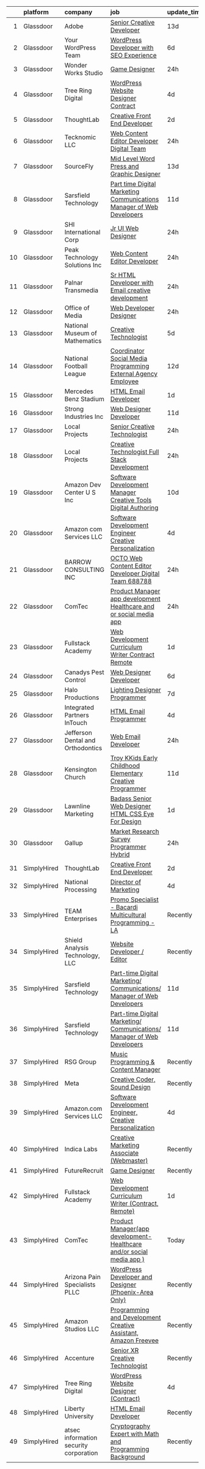 

|    | platform    | company                                | job                                                                                                                                                                                                                                                                                                                                                                                                                                                                                                                                                                                                                                                                                                                                                                                                                                                                                                                                                                                                                                                                                                                                                                                                                                                                                                                                                                                                                              | update_time   | location                  |
|---:|:------------|:---------------------------------------|:---------------------------------------------------------------------------------------------------------------------------------------------------------------------------------------------------------------------------------------------------------------------------------------------------------------------------------------------------------------------------------------------------------------------------------------------------------------------------------------------------------------------------------------------------------------------------------------------------------------------------------------------------------------------------------------------------------------------------------------------------------------------------------------------------------------------------------------------------------------------------------------------------------------------------------------------------------------------------------------------------------------------------------------------------------------------------------------------------------------------------------------------------------------------------------------------------------------------------------------------------------------------------------------------------------------------------------------------------------------------------------------------------------------------------------|:--------------|:--------------------------|
|  1 | Glassdoor   | Adobe                                  | [Senior Creative Developer](https://www.glassdoor.com/partner/jobListing.htm?pos=121&ao=1136043&s=58&guid=000001823e7458738131afca480cd87f&src=GD_JOB_AD&t=SR&vt=w&cs=1_e249b990&cb=1658905188808&jobListingId=1008002527802&jrtk=3-0-1g8v78m4o284o001-1g8v78m55i9ip800-4f8cd1bf38d973ef-)                                                                                                                                                                                                                                                                                                                                                                                                                                                                                                                                                                                                                                                                                                                                                                                                                                                                                                                                                                                                                                                                                                                                       | 13d           | New York, NY              |
|  2 | Glassdoor   | Your WordPress Team                    | [WordPress Developer with SEO Experience](https://www.glassdoor.com/partner/jobListing.htm?pos=127&ao=1136043&s=58&guid=000001823e7458738131afca480cd87f&src=GD_JOB_AD&t=SR&vt=w&ea=1&cs=1_34befd61&cb=1658905188809&jobListingId=1008016773584&jrtk=3-0-1g8v78m4o284o001-1g8v78m55i9ip800-d713ad1013409eeb-)                                                                                                                                                                                                                                                                                                                                                                                                                                                                                                                                                                                                                                                                                                                                                                                                                                                                                                                                                                                                                                                                                                                    | 6d            | Remote                    |
|  3 | Glassdoor   | Wonder Works Studio                    | [Game Designer](https://www.glassdoor.com/partner/jobListing.htm?pos=122&ao=1136043&s=58&guid=000001823e7458738131afca480cd87f&src=GD_JOB_AD&t=SR&vt=w&ea=1&cs=1_50723cd7&cb=1658905188809&jobListingId=1008031925712&jrtk=3-0-1g8v78m4o284o001-1g8v78m55i9ip800-94e07ac9b49d7509-)                                                                                                                                                                                                                                                                                                                                                                                                                                                                                                                                                                                                                                                                                                                                                                                                                                                                                                                                                                                                                                                                                                                                              | 24h           | Arlington, TX             |
|  4 | Glassdoor   | Tree Ring Digital                      | [WordPress Website Designer  Contract ](https://www.glassdoor.com/partner/jobListing.htm?pos=115&ao=1136043&s=58&guid=000001823e7458738131afca480cd87f&src=GD_JOB_AD&t=SR&vt=w&ea=1&cs=1_2dc91c30&cb=1658905188808&jobListingId=1008023268607&jrtk=3-0-1g8v78m4o284o001-1g8v78m55i9ip800-8a16198373301fda-)                                                                                                                                                                                                                                                                                                                                                                                                                                                                                                                                                                                                                                                                                                                                                                                                                                                                                                                                                                                                                                                                                                                      | 4d            | Remote                    |
|  5 | Glassdoor   | ThoughtLab                             | [Creative Front End Developer](https://www.glassdoor.com/partner/jobListing.htm?pos=110&ao=1136043&s=58&guid=000001823e7458738131afca480cd87f&src=GD_JOB_AD&t=SR&vt=w&cs=1_8a9c25e5&cb=1658905188807&jobListingId=1008026573735&jrtk=3-0-1g8v78m4o284o001-1g8v78m55i9ip800-80fdb340d35ef9ec-)                                                                                                                                                                                                                                                                                                                                                                                                                                                                                                                                                                                                                                                                                                                                                                                                                                                                                                                                                                                                                                                                                                                                    | 2d            | Remote                    |
|  6 | Glassdoor   | Tecknomic LLC                          | [Web Content Editor Developer  Digital Team ](https://www.glassdoor.com/partner/jobListing.htm?pos=114&ao=1136043&s=58&guid=000001823e7458738131afca480cd87f&src=GD_JOB_AD&t=SR&vt=w&cs=1_8da346d4&cb=1658905188808&jobListingId=1008030879839&jrtk=3-0-1g8v78m4o284o001-1g8v78m55i9ip800-a93157e40b1be626-)                                                                                                                                                                                                                                                                                                                                                                                                                                                                                                                                                                                                                                                                                                                                                                                                                                                                                                                                                                                                                                                                                                                     | 24h           | Washington, DC            |
|  7 | Glassdoor   | SourceFly                              | [Mid Level Word Press and Graphic Designer](https://www.glassdoor.com/partner/jobListing.htm?pos=105&ao=1110586&s=58&guid=000001823e7458738131afca480cd87f&src=GD_JOB_AD&t=SR&vt=w&ea=1&cs=1_e15d4f8c&cb=1658905188807&jobListingId=1008002594586&cpc=07D58528F3898F33&jrtk=3-0-1g8v78m4o284o001-1g8v78m55i9ip800-fea46f8ce1ce72be--6NYlbfkN0AO-lx13pzomzdSppJUWL3QXsQT8oyFk4U4LWH8QC50CrDq5yYFSZNdxZFGROya_MREBuotOycPat8-mPnOZf84T-7cmuVizBhnUH6-jYYRA_cRSFAYmaBwrbUJ_CTeq04vITlLBcyeBw_tWTj4_Kyg7JxbAGKQNbu2LzHYzhnl-Tu-u2_Qj_Xrsi31KdUyNyfd3WGO8Gz-QB8QuYQI4sQOOWfO2WluAro3SQP8LTK5qB9Riv0GFOOF9KAGpiX2bx3zjjqanMwxAWAXQ3iiVpA2EasxTJbR9C1P8xx9yUu8t0kpNZ7C7mFB0wn7YWipkxaON2PHVweJ4Q7ZdYqLYPmzUj_EkxzS0OvV8hTUumAjM9wvnNzVMe_43p4CDDyYWl4-9uceNQUDWMX4so7nueCxWpJ67CjpG7bcWtAdOvyArj0ncsttQUIpmBBISselK1aKNLlYkfJ_SFRaGPHEpuaEBgwwGXiUvJvj4n_Frmj0mAzyN957G5qWjQuxq20Wx-YOQm_147wfW0YBK0LU1TqQ)                                                                                                                                                                                                                                                                                                                                                                                                                                                                                                                             | 13d           | Remote                    |
|  8 | Glassdoor   | Sarsfield Technology                   | [Part time Digital Marketing  Communications  Manager of Web Developers](https://www.glassdoor.com/partner/jobListing.htm?pos=104&ao=1110586&s=58&guid=000001823e7458738131afca480cd87f&src=GD_JOB_AD&t=SR&vt=w&ea=1&cs=1_bba4ba10&cb=1658905188807&jobListingId=1008007879843&cpc=2CAED5C921A5F994&jrtk=3-0-1g8v78m4o284o001-1g8v78m55i9ip800-f33710e5bbf2b381--6NYlbfkN0DrN2vAHzTYW0-tITaspRABERJ4u5KIVbAeGUWsVkg9JREm3FT5BlTrJQN5oPr-4gUHnTxj0gA2jWlPAxCfrLGaoio9JeOQCH-2_NQVpWj8dpp2iyPo-v6YB7-oRcjaHz2tH1zo21q7VTfc97qOegYijR6eWbdP6m7ZxPUtZZIb07yXrpBF-nFKV6H3TtEtqc2eqQdbmGvkjB9ocB8LvFiUlPsSEY5HS7lg56ogUjtRlBgXxbf-wikz2UTxpw0iMg2WOhUWoPgrGKE0bsvsRKuC_Mv_p9GJg2gECm0qkcQKAmCO4zs6pjxEaO7stWotc2w3gTh1MbHlkzqJTwyPc-qqb4PAQZER2y-_bJMqzBQdyBkk8eGfmS3miAvn3tOXO_G98uLM-WgnlMWzKkPvPaPih-GX3q1Byru7nc54r3pdKtlBXt4h1q3Qf1_Xv27l3U33fX1Cc7g_Uj2yvLgsvfTuMoo9Netkh99Pyk23v6BNWwBMq6i4skMI2BNayq8Ym_viyvPc56XrD6RUL0a5OArK9t5WXR671x3xeFqHRK2Ang%3D%3D)                                                                                                                                                                                                                                                                                                                                                                                                                                                                    | 11d           | Remote                    |
|  9 | Glassdoor   | SHI International Corp                 | [Jr  UI Web Designer](https://www.glassdoor.com/partner/jobListing.htm?pos=118&ao=1136043&s=58&guid=000001823e7458738131afca480cd87f&src=GD_JOB_AD&t=SR&vt=w&cs=1_bfab8bdd&cb=1658905188808&jobListingId=1008030948326&jrtk=3-0-1g8v78m4o284o001-1g8v78m55i9ip800-917ddfcfaace9a79-)                                                                                                                                                                                                                                                                                                                                                                                                                                                                                                                                                                                                                                                                                                                                                                                                                                                                                                                                                                                                                                                                                                                                             | 24h           | Somerset, NJ              |
| 10 | Glassdoor   | Peak Technology Solutions  Inc         | [Web Content Editor Developer](https://www.glassdoor.com/partner/jobListing.htm?pos=106&ao=1110586&s=58&guid=000001823e7458738131afca480cd87f&src=GD_JOB_AD&t=SR&vt=w&ea=1&cs=1_b030d9dc&cb=1658905188807&jobListingId=1008030943950&cpc=F583A5AE0DDDFE3A&jrtk=3-0-1g8v78m4o284o001-1g8v78m55i9ip800-ec33b49e48f8347b--6NYlbfkN0CzgjUrXbCU5trmijpsMmSwEt0qusHwlb-_-0ISR213B3K2Dw-_h2ieweD-Hp4vUEbwbuw_8Ws2qOtZ2X90miWcuLGutea6wy8MCqwKYXUdyJQ_aI5MrtC8_TqzPsjHGNeSe1_a1c_Qy0-lA7niJ5evWwFijaUzIA5Cq8B1wVaWyjeG7xF8UXEE97MhFzO1TIM6yy0ZthnWQnJhhWlGhHgDYKqsd1u7_WnylPmgVotA2iwXOV_HQgtTiSyKF8xkVOgMx2d-9GzDHNQyMLp1w8v4I9rl_NkjV-IQa-PXc24ZF-G5OONQFU0OTpqNaZBvkoj_djTX7TX5yozLQf3jjoMl40cN_TPIDPC3H4NOZnVof-z-KUbhDieMXWBYyMlUaWAS8YXbmH03BlqDhSzuVIBcsu4q36RcHv58yJS_xqqVzr3GvYWiR0X9lteL7Y4KUdyI83oIE25ejetYdCHR1Ge9Y5hIX0ubLFs8TJOnzW_UL6CO8gKj5wIftqqys_8o9uY%3D)                                                                                                                                                                                                                                                                                                                                                                                                                                                                                                                                                            | 24h           | Washington, DC            |
| 11 | Glassdoor   | Palnar Transmedia                      | [Sr HTML Developer with Email creative development](https://www.glassdoor.com/partner/jobListing.htm?pos=119&ao=1136043&s=58&guid=000001823e7458738131afca480cd87f&src=GD_JOB_AD&t=SR&vt=w&cs=1_babfb0b3&cb=1658905188808&jobListingId=1008031477424&jrtk=3-0-1g8v78m4o284o001-1g8v78m55i9ip800-fd17df4198460cc2-)                                                                                                                                                                                                                                                                                                                                                                                                                                                                                                                                                                                                                                                                                                                                                                                                                                                                                                                                                                                                                                                                                                               | 24h           | New Jersey                |
| 12 | Glassdoor   | Office of Media                        | [Web Developer Designer](https://www.glassdoor.com/partner/jobListing.htm?pos=124&ao=1136043&s=58&guid=000001823e7458738131afca480cd87f&src=GD_JOB_AD&t=SR&vt=w&cs=1_9f18608b&cb=1658905188809&jobListingId=1008031762215&jrtk=3-0-1g8v78m4o284o001-1g8v78m55i9ip800-50a969cf338151d9-)                                                                                                                                                                                                                                                                                                                                                                                                                                                                                                                                                                                                                                                                                                                                                                                                                                                                                                                                                                                                                                                                                                                                          | 24h           | San Diego, CA             |
| 13 | Glassdoor   | National Museum of Mathematics         | [Creative Technologist](https://www.glassdoor.com/partner/jobListing.htm?pos=125&ao=1136043&s=58&guid=000001823e7458738131afca480cd87f&src=GD_JOB_AD&t=SR&vt=w&ea=1&cs=1_3dc1a315&cb=1658905188809&jobListingId=1008020606905&jrtk=3-0-1g8v78m4o284o001-1g8v78m55i9ip800-c3aa30a987d3e6d0-)                                                                                                                                                                                                                                                                                                                                                                                                                                                                                                                                                                                                                                                                                                                                                                                                                                                                                                                                                                                                                                                                                                                                      | 5d            | New York, NY              |
| 14 | Glassdoor   | National Football League               | [Coordinator  Social Media Programming  External Agency Employee ](https://www.glassdoor.com/partner/jobListing.htm?pos=117&ao=1136043&s=58&guid=000001823e7458738131afca480cd87f&src=GD_JOB_AD&t=SR&vt=w&cs=1_f97c4d60&cb=1658905188808&jobListingId=1008005817761&jrtk=3-0-1g8v78m4o284o001-1g8v78m55i9ip800-dbd6f69fe620b09e-)                                                                                                                                                                                                                                                                                                                                                                                                                                                                                                                                                                                                                                                                                                                                                                                                                                                                                                                                                                                                                                                                                                | 12d           | Inglewood, CA             |
| 15 | Glassdoor   | Mercedes Benz Stadium                  | [HTML Email Developer](https://www.glassdoor.com/partner/jobListing.htm?pos=116&ao=1136043&s=58&guid=000001823e7458738131afca480cd87f&src=GD_JOB_AD&t=SR&vt=w&ea=1&cs=1_495ecb0f&cb=1658905188808&jobListingId=1008028184763&jrtk=3-0-1g8v78m4o284o001-1g8v78m55i9ip800-9a547699c45640b0-)                                                                                                                                                                                                                                                                                                                                                                                                                                                                                                                                                                                                                                                                                                                                                                                                                                                                                                                                                                                                                                                                                                                                       | 1d            | Atlanta, GA               |
| 16 | Glassdoor   | Strong Industries Inc                  | [Web Designer Developer](https://www.glassdoor.com/partner/jobListing.htm?pos=103&ao=1110586&s=58&guid=000001823e7458738131afca480cd87f&src=GD_JOB_AD&t=SR&vt=w&ea=1&cs=1_f477deb5&cb=1658905188807&jobListingId=1008007901691&cpc=39721386339D0809&jrtk=3-0-1g8v78m4o284o001-1g8v78m55i9ip800-4f92cc2faa6ace89--6NYlbfkN0AaAh-T7aBUNEyWZAMeJioHp9n-56TjfRd1exjU7yaUmSUR1AdsK2zYMyM_gote3a86ng6VCn9OTRgQq_1npgN3lEIkYsJV1g4yzIIkNfoHc4UJx4kgA4USL7bhSlncZJiBMvSZNphLigjGG9un9xYqaG7bYb_YkKSKPKm8cRkI9FKZOaab3Dk2NV5uVybuhUkhFwLtaf5kQ_0S4Ikuy7XnsgRq8YvYa-V--ZHnGc4fcUeIUX_dWx-8kouX7w7GX8JVQ-bJ1P9Wa3t7LoKH-EDGUv79HqQzQeAoGzfRVudzKsS5t96ke91TdDpY3qSuRK7Co6pmWLIdNBPRrb6yApLIHmKMeVpWTDxMErinBENAGb4_ILK8Ihk7LPALilE_jKx7v18-959gAxVqP37tkajlcWr9GkrLJsREX0oruAGrfy6TA564_O-mAOhpQRsOOzmRBUViTkBazWAJyDhmh85vh5T-7YGby3rpiOYPrtjgssADbZ4sFqzmkwiDbJlGBbb5qZiPpFPBGQ%3D%3D)                                                                                                                                                                                                                                                                                                                                                                                                                                                                                                                                                    | 11d           | Northumberland, PA        |
| 17 | Glassdoor   | Local Projects                         | [Senior Creative Technologist](https://www.glassdoor.com/partner/jobListing.htm?pos=109&ao=1110586&s=58&guid=000001823e7458738131afca480cd87f&src=GD_JOB_AD&t=SR&vt=w&cs=1_82b29244&cb=1658905188807&jobListingId=1008030766533&cpc=F41FEAB56D215062&jrtk=3-0-1g8v78m4o284o001-1g8v78m55i9ip800-7ede5dd989728759--6NYlbfkN0DG4ntHtB_rMsnfhgmnSvK2brktLme1L4SiDeJjQ-izrVOLqRJ5-yjEhSyAj73O13QFLJD7297U5ghhJjmTLwGHRfByG77ocZvB6Ip771Llp25uzQ4giVPdZSUGOBFth3Ubbs807suaGwu2rTuGavebJx19yNa0biIz4qW_28PiUIKOU99cdTBjyJEB1N-ajz3qcmuEypmRNFnHQGIbZbduArdSUvS98m3dh1mQvSP3CupkdAPP4tmFNTZBZg_s8IkuqPgy1608xd-P7_FHHNAeE8ICsKwnXqZOV6I3zAJC_uFGYGYL-Gl5CiiU7BBxFdQmAEkQm8lF50Y4IGg7Pw8Rc3f8TgDwdfnSflGLip3IvSX_zmkBATekkQ-vJRBoV4HUaFJyo6kZXIP-DaJYD7B1WKjFTlfGwZDZNGHgXJVw3j1I6CUrwzOt_qZ96FFzfWFA2-ZzGGT6C-LzE65vGZwoNI4pilmKFEjx43CghjXSsuBB_P_tdjQoEGlhur2bdpHdMb0vi0wrZFNo2263DR4oC2J1DlxzYwXQxQYpH91YYtmAukrIAGGgsvRV7_61W8XZRbqWUk_k9fEOkpsUBP4zq_0lqN1nlfOcNOioRdNMeG0poF9P4_CcEiSG_TyY_yj8gT0FhzCSAGdpGhbObsb5Q-K2srDSXObxVIIw-e0WwapmGA8h8nUmksEwYgjGjrx2NymwBkdalWT1ps50k5m4kLR6QxpgnwYmL3m3qPdLpU_l149Dp_w-0M2zFcszfooW_LD_8EqCu6QUIAWbMUEyYVNldwU1iEz9M69b7GIli-uC_FwzqXt07D4KPl4q5VxmZ6sc99egxCMnenJrE46x8RPqE3WEax8ybGM6bNSHj6Wt3FPSNi9JWvwC81_ccfXdDHrnTER-75S7exlSAs_3H8gduq9U1gFgJqMeO7p9kBo8GgBQPjYaIxweBbv7chyd0k3kE1Pesv7Lo6QbEWsADxdgzU7CuP0%3D)                                                                 | 24h           | New York, NY              |
| 18 | Glassdoor   | Local Projects                         | [Creative Technologist   Full Stack Development](https://www.glassdoor.com/partner/jobListing.htm?pos=107&ao=1110586&s=58&guid=000001823e7458738131afca480cd87f&src=GD_JOB_AD&t=SR&vt=w&cs=1_936ed53d&cb=1658905188807&jobListingId=1008030766543&cpc=84DBBAA61F05C438&jrtk=3-0-1g8v78m4o284o001-1g8v78m55i9ip800-a5257faead72fc9c--6NYlbfkN0DG4ntHtB_rMsnfhgmnSvK2brktLme1L4SiDeJjQ-izrVOLqRJ5-yjEhSyAj73O13QFLJD7297U5tirhe4gWq4tnTpsQRMPdCoPMsBa_HtkT2mVK61lLcGIBAcsQU027CS8s6cw5x2abGhy-YZ2zaFHk2MI7UI4vFJuhRNG0oWhitfre4ixzBGp7g50vIwN9M6mnZJQGK-UkZI3EE6bS1eiedlSpqr2W8irnWo5OZ6dmvG6LismNHnnm3iE-atp77bl50c_ZrLeXtVwX0it5NU4-_KE53uSLCIkCR81VcO4sqyvxmujwogL5IYJRJ3NoMEHTMekdIMmcVc3Vdo9gI_TNrJtaopZ03cSnJcWw8rPcximahuxWBqxXw9oJFjE4ad-YxUbFoRE7ghG0Z-eAmElNKKRgFnCInblhDK1GO8HDqeLC4Q9LmKYtdVMfnUiq5SlTtmZ_-nu5EqfIXLnwTEYFkXv9vPVWaJj9kvGvfRJCK7BfPD1zUG7Fua9NVIdX7EcxMz4sXplCZXrZBZo8UdDy5jjW6MLftuetLSBntQ7IpdXh0ZHB4_CzGCqY5x7W07_ByoKWJm4EpOcpwprMeNj-lPlqBTJIiQ6UeyckZ5xaIo2AzidUnWe6WR9jEMSLVztu1DfonE4gk4UutMeWGuE34jTr7tykVc-JktZydyu1pDY8NT4XEPfSXAJ5Rc2C4D7qebJ3nzx6D9zPDob93X-5OSHMjlgCTPv6qAcuUISlidhBwKtuTSJrFXqbuUlWoGnVpT6wtAet6AR94x_iLxU1YAGvGtaY1rncZh-3qiOy41gqMBLbchqc_QVSbieyPh2zVZg6VaC4NR7LFHaTuDHkEvI83CBajdthRD1HdjfsZuPgmSnLnXyloWEBIknYhtO_D9DkQR0SmQN0F-TOnla75Vvzr-yQ9fSNINjOgAy1mGMXpzR364LLaH_hbQJMPIEmmhFfVtIdP8YI8Pjpt4aNe3KQMl79rVP1yjVSZTHVdOgqqtEAYd_LKgaJ7FFTa_DqeMlqWbVyw%3D%3D) | 24h           | New York, NY              |
| 19 | Glassdoor   | Amazon Dev Center U S   Inc            | [Software Development Manager  Creative Tools   Digital Authoring](https://www.glassdoor.com/partner/jobListing.htm?pos=128&ao=1136043&s=58&guid=000001823e7458738131afca480cd87f&src=GD_JOB_AD&t=SR&vt=w&cs=1_b4408481&cb=1658905188809&jobListingId=1008009352607&jrtk=3-0-1g8v78m4o284o001-1g8v78m55i9ip800-c498432651e3c89e-)                                                                                                                                                                                                                                                                                                                                                                                                                                                                                                                                                                                                                                                                                                                                                                                                                                                                                                                                                                                                                                                                                                | 10d           | Seattle, WA               |
| 20 | Glassdoor   | Amazon com Services LLC                | [Software Development Engineer  Creative Personalization](https://www.glassdoor.com/partner/jobListing.htm?pos=111&ao=1136043&s=58&guid=000001823e7458738131afca480cd87f&src=GD_JOB_AD&t=SR&vt=w&cs=1_f3f24898&cb=1658905188807&jobListingId=1008023508743&jrtk=3-0-1g8v78m4o284o001-1g8v78m55i9ip800-58db2169cdbec0c2-)                                                                                                                                                                                                                                                                                                                                                                                                                                                                                                                                                                                                                                                                                                                                                                                                                                                                                                                                                                                                                                                                                                         | 4d            | Remote                    |
| 21 | Glassdoor   | BARROW CONSULTING INC                  | [OCTO   Web Content Editor Developer  Digital Team   688788 ](https://www.glassdoor.com/partner/jobListing.htm?pos=130&ao=1136043&s=58&guid=000001823e7458738131afca480cd87f&src=GD_JOB_AD&t=SR&vt=w&ea=1&cs=1_21a470fa&cb=1658905188811&jobListingId=1008031598011&jrtk=3-0-1g8v78m4o284o001-1g8v78m55i9ip800-73a539934de2e5cb-)                                                                                                                                                                                                                                                                                                                                                                                                                                                                                                                                                                                                                                                                                                                                                                                                                                                                                                                                                                                                                                                                                                | 24h           | Washington, DC            |
| 22 | Glassdoor   | ComTec                                 | [Product Manager app development Healthcare and or social media app  ](https://www.glassdoor.com/partner/jobListing.htm?pos=108&ao=1110586&s=58&guid=000001823e7458738131afca480cd87f&src=GD_JOB_AD&t=SR&vt=w&ea=1&cs=1_4600b8d8&cb=1658905188807&jobListingId=1008031248360&cpc=AC285F3A3ECA6BB0&jrtk=3-0-1g8v78m4o284o001-1g8v78m55i9ip800-9516151a2bea2f4a--6NYlbfkN0BSibhk05dWGFSNFBZsQKJgMX1ridlyg0q6rFcldLshXaTBl8KisOesY68w3r9K6yCk044jHCZomBhoCnAZMCmAiNom72oBV1oXo3PvCWAs6IuBFPa0H_VQn5PX8AJ39-O5b7edQLCf8rkskg8iHBVCUlOnNxv-43rlZaccbMa2nL1r48TIdZgUcTiZX9bkXWUeXh-0Rr7xBdEIwZfN8kk08t593Qg9qTn0LjdlV1wtjHyoIvyzArH_z6BBfYMxEiSkkhUyG58QyNFUgG-_q_VYoSiGmDesGtdls_Ky14czPLnW3-8JaN2wmekEEq-b5j4RZf-s1nxNM3sLa2dWkJQtwc2yCSNYg9LTfExp4sUICPk-EUN9bIrXbyyS3BDzqQmN7sU0OSq4J-E11pgkZ-hK26cNy-IIDxYkdskeSjTPWxRvmB0zC2NVV9T0KULqn43xv6_Myf3QrEkMsJrQO3bUWwXO4xp19JV-UPpMCuGD6yxypvTrgoTCPNE3hYEFuyRUSy3alfk4Gw%3D%3D)                                                                                                                                                                                                                                                                                                                                                                                                                                                                                                      | 24h           | Naples, FL                |
| 23 | Glassdoor   | Fullstack Academy                      | [Web Development Curriculum Writer  Contract  Remote ](https://www.glassdoor.com/partner/jobListing.htm?pos=113&ao=1136043&s=58&guid=000001823e7458738131afca480cd87f&src=GD_JOB_AD&t=SR&vt=w&ea=1&cs=1_2a76efc8&cb=1658905188808&jobListingId=1008028901445&jrtk=3-0-1g8v78m4o284o001-1g8v78m55i9ip800-9b5678c075303eeb-)                                                                                                                                                                                                                                                                                                                                                                                                                                                                                                                                                                                                                                                                                                                                                                                                                                                                                                                                                                                                                                                                                                       | 1d            | Remote                    |
| 24 | Glassdoor   | Canadys Pest Control                   | [Web Designer Developer](https://www.glassdoor.com/partner/jobListing.htm?pos=126&ao=1136043&s=58&guid=000001823e7458738131afca480cd87f&src=GD_JOB_AD&t=SR&vt=w&ea=1&cs=1_d81a9756&cb=1658905188809&jobListingId=1008017083812&jrtk=3-0-1g8v78m4o284o001-1g8v78m55i9ip800-bfb1181bf9d3d595-)                                                                                                                                                                                                                                                                                                                                                                                                                                                                                                                                                                                                                                                                                                                                                                                                                                                                                                                                                                                                                                                                                                                                     | 6d            | Lumber Bridge, NC         |
| 25 | Glassdoor   | Halo Productions                       | [Lighting Designer  Programmer](https://www.glassdoor.com/partner/jobListing.htm?pos=102&ao=1110586&s=58&guid=000001823e7458738131afca480cd87f&src=GD_JOB_AD&t=SR&vt=w&ea=1&cs=1_b12da046&cb=1658905188806&jobListingId=1008015096984&cpc=036CEF58F9688075&jrtk=3-0-1g8v78m4o284o001-1g8v78m55i9ip800-0bcaae8eeee308c3--6NYlbfkN0BEvJRdBrHVa_YlZspkjxNvNcULpg1dVZ_4c2JuuP3YMR1Wsi_cnGdYV8EHBUGbkZmss4oE729CtO0VHdeE4jazau9PPpMmuAYR0Vxq3jqRcTncECxuQTSyBHO9X1UChQ2DMLYyUXNh0BZQLL3SdZ1bv7_Yb5fAAUWHQgasTVrzFO7wTZFXm4KMc3oxChq3AShFrxRvtAuyDSkyWx5if7JNN7EK6Kv9mhPz9JU-Syq5eGlryL4dGquH9CJuBTa4fvRNMhtgusgerMMkIGDCI1IZvtXnZUYAndCBAX8wUX-K2OwqiRvs5A6WlZ3TwikFBQMw77hrTHwExLDDynoWbStOhOJ1M6dV0GwQR2tJQt8smRRAV3oVn3O6Ls6-1RNauukgV7i5T3y6nlhAqUsBOJFr5lHcMxkifc0Nvfo-TCdyuL_hL7RSByx22adGg20tPwXAe1h2JLurSoay5giwEjos44lrfsunG8boXSZIssvcqYRGqZJU2QdEQkgYbgPRTHddC90zzRm9yA%3D%3D)                                                                                                                                                                                                                                                                                                                                                                                                                                                                                                                                             | 7d            | Far Rockaway, NY          |
| 26 | Glassdoor   | Integrated Partners InTouch            | [HTML Email Programmer](https://www.glassdoor.com/partner/jobListing.htm?pos=112&ao=1136043&s=58&guid=000001823e7458738131afca480cd87f&src=GD_JOB_AD&t=SR&vt=w&ea=1&cs=1_f92ae53f&cb=1658905188807&jobListingId=1008023210574&jrtk=3-0-1g8v78m4o284o001-1g8v78m55i9ip800-4b4a724bd138c34b-)                                                                                                                                                                                                                                                                                                                                                                                                                                                                                                                                                                                                                                                                                                                                                                                                                                                                                                                                                                                                                                                                                                                                      | 4d            | Waltham, MA               |
| 27 | Glassdoor   | Jefferson Dental and Orthodontics      | [Web Email Developer](https://www.glassdoor.com/partner/jobListing.htm?pos=120&ao=1136043&s=58&guid=000001823e7458738131afca480cd87f&src=GD_JOB_AD&t=SR&vt=w&ea=1&cs=1_306b4334&cb=1658905188808&jobListingId=1008031574714&jrtk=3-0-1g8v78m4o284o001-1g8v78m55i9ip800-a9f1f9367e4c32ec-)                                                                                                                                                                                                                                                                                                                                                                                                                                                                                                                                                                                                                                                                                                                                                                                                                                                                                                                                                                                                                                                                                                                                        | 24h           | Dallas, TX                |
| 28 | Glassdoor   | Kensington Church                      | [Troy KKids Early Childhood Elementary Creative Programmer](https://www.glassdoor.com/partner/jobListing.htm?pos=123&ao=1136043&s=58&guid=000001823e7458738131afca480cd87f&src=GD_JOB_AD&t=SR&vt=w&cs=1_9c5c1612&cb=1658905188809&jobListingId=1008009001538&jrtk=3-0-1g8v78m4o284o001-1g8v78m55i9ip800-6d781f307ab240c8-)                                                                                                                                                                                                                                                                                                                                                                                                                                                                                                                                                                                                                                                                                                                                                                                                                                                                                                                                                                                                                                                                                                       | 11d           | Troy, MI                  |
| 29 | Glassdoor   | Lawnline Marketing                     | [Badass Senior Web Designer   HTML  CSS    Eye For Design](https://www.glassdoor.com/partner/jobListing.htm?pos=101&ao=1110586&s=58&guid=000001823e7458738131afca480cd87f&src=GD_JOB_AD&t=SR&vt=w&ea=1&cs=1_9e2a5630&cb=1658905188806&jobListingId=1008028237756&cpc=E6B95A06C1BC174B&jrtk=3-0-1g8v78m4o284o001-1g8v78m55i9ip800-5fb0eb4f4e2de45d--6NYlbfkN0CSgGTbSPgM0xpgWRkp5SRTexU57Zk_6_bZ18eqb9d2QAIj3HCdex1xvxqOp6ajUhQiRTJNW1fpP7Fg7WVUyRqdkrCtZ4fm7tW8y_iFjKH4pm9BC9J_9qYWk1PD3ToKEQ95_-sAFR3Qe9QUUpNSSSmUcyYNQiclhZzrlzQMIDBGCoK2t9xqfi8wGygjhYC1Nqyaj-O4Lb4decKPmcxxuiEqq440TzxN-aKK8qZ0rbVzIm-X6tZXpveO7ncwQs2tH0ptOVBWnEEFtxTDOM3Kt74c-JCFFVSbuWYoVCogKWOH23ZEt2ckx5al3W0_HU9_HOYK4XGq7_K67CVrv4_2p1jxwgRIQ3FbOtSQ_tOAC0OaD39psSLYGu8qB4Se4sqS9YUJPWE5FZ0bLbBnIjsEAMoZfgeadgNUcHL5YLsjUDML_yPXEpg_PF3jc7Q11BVCNV4_pxO-Pkjna5u3NYtmwvzwvc1mQI5w3p_12sQ4DeFJK9VuRpt9fz_BQnMV33sLgvFW4Qgm3e8xXg%3D%3D)                                                                                                                                                                                                                                                                                                                                                                                                                                                                                                                  | 1d            | Tampa, FL                 |
| 30 | Glassdoor   | Gallup                                 | [Market Research Survey Programmer   Hybrid](https://www.glassdoor.com/partner/jobListing.htm?pos=129&ao=1136043&s=58&guid=000001823e7458738131afca480cd87f&src=GD_JOB_AD&t=SR&vt=w&cs=1_6ca55b82&cb=1658905188809&jobListingId=1008031712908&jrtk=3-0-1g8v78m4o284o001-1g8v78m55i9ip800-40cceb9ce56e8623-)                                                                                                                                                                                                                                                                                                                                                                                                                                                                                                                                                                                                                                                                                                                                                                                                                                                                                                                                                                                                                                                                                                                      | 24h           | Omaha, NE                 |
| 31 | SimplyHired | ThoughtLab                             | [Creative Front End Developer](https://www.simplyhired.com/job/mgyrVi9xGEdxnGefTgk-b1MEAbWAmB7-1ZjyK984IfKjhJP0_X6Krg?q=creative+programmer)                                                                                                                                                                                                                                                                                                                                                                                                                                                                                                                                                                                                                                                                                                                                                                                                                                                                                                                                                                                                                                                                                                                                                                                                                                                                                     | 2d            | Remote                    |
| 32 | SimplyHired | National Processing                    | [Director of Marketing](https://www.simplyhired.com/job/XALg5BSn6d09BN2gMX8ylPCa52pbY6NYdavwtxg6qTRiyJYd5HsoTw?q=creative+programmer)                                                                                                                                                                                                                                                                                                                                                                                                                                                                                                                                                                                                                                                                                                                                                                                                                                                                                                                                                                                                                                                                                                                                                                                                                                                                                            | 4d            | Orem, UT                  |
| 33 | SimplyHired | TEAM Enterprises                       | [Promo Specialist - Bacardi Multicultural Programming - LA](https://www.simplyhired.com/job/QbunTeKSLvQDlGPif6y8v_KSF8ci5DsZtiKta3wskeKBoofX_I5W4w?q=creative+programmer)                                                                                                                                                                                                                                                                                                                                                                                                                                                                                                                                                                                                                                                                                                                                                                                                                                                                                                                                                                                                                                                                                                                                                                                                                                                        | Recently      | Los Angeles, CA           |
| 34 | SimplyHired | Shield Analysis Technology, LLC        | [Website Developer / Editor](https://www.simplyhired.com/job/aB_9o3xir3qpJy5syTIy2N694yL97Zoc3Ew6O-NDkbfiG9ogOTDF1A?q=creative+programmer)                                                                                                                                                                                                                                                                                                                                                                                                                                                                                                                                                                                                                                                                                                                                                                                                                                                                                                                                                                                                                                                                                                                                                                                                                                                                                       | Recently      | Fort Belvoir, VA          |
| 35 | SimplyHired | Sarsfield Technology                   | [Part-time Digital Marketing/ Communications/ Manager of Web Developers](https://www.simplyhired.com/job/macHK6dkeEfQn7hPYSxYcVYl8ceCtRP3O8HbIY1wHx7dXf80-SWHvw?q=creative+programmer)                                                                                                                                                                                                                                                                                                                                                                                                                                                                                                                                                                                                                                                                                                                                                                                                                                                                                                                                                                                                                                                                                                                                                                                                                                           | 11d           | Remote                    |
| 36 | SimplyHired | Sarsfield Technology                   | [Part-time Digital Marketing/ Communications/ Manager of Web Developers](https://www.simplyhired.com/job/macHK6dkeEfQn7hPYSxYcVYl8ceCtRP3O8HbIY1wHx7dXf80-SWHvw?q=creative+programmer)                                                                                                                                                                                                                                                                                                                                                                                                                                                                                                                                                                                                                                                                                                                                                                                                                                                                                                                                                                                                                                                                                                                                                                                                                                           | 11d           | Remote                    |
| 37 | SimplyHired | RSG Group                              | [Music Programming & Content Manager](https://www.simplyhired.com/job/pdejRZUC9PGXyDRA6R-aBT52ErsmpEMcbtF3MeRWj32E9oiLyhX89A?q=creative+programmer)                                                                                                                                                                                                                                                                                                                                                                                                                                                                                                                                                                                                                                                                                                                                                                                                                                                                                                                                                                                                                                                                                                                                                                                                                                                                              | Recently      | Los Angeles, CA           |
| 38 | SimplyHired | Meta                                   | [Creative Coder, Sound Design](https://www.simplyhired.com/job/n2_aAa79zz0NtsdWJigL3Knz716MJWRolWS8tBw6yovOF3e-t9vjmg?q=creative+programmer)                                                                                                                                                                                                                                                                                                                                                                                                                                                                                                                                                                                                                                                                                                                                                                                                                                                                                                                                                                                                                                                                                                                                                                                                                                                                                     | Recently      | Remote                    |
| 39 | SimplyHired | Amazon.com Services LLC                | [Software Development Engineer, Creative Personalization](https://www.simplyhired.com/job/73KIu5WYbpGexkoZbMZ2g6nlP5_C2fBzM4-GQKPJgoRVp_ziukPtZg?q=creative+programmer)                                                                                                                                                                                                                                                                                                                                                                                                                                                                                                                                                                                                                                                                                                                                                                                                                                                                                                                                                                                                                                                                                                                                                                                                                                                          | 4d            | Remote                    |
| 40 | SimplyHired | Indica Labs                            | [Creative Marketing Associate (Webmaster)](https://www.simplyhired.com/job/CiOYg9ZwXWnfAfWFYgpeXNQ65sUJYFSHCYI9aKhasdAuHPtez9K0_g?q=creative+programmer)                                                                                                                                                                                                                                                                                                                                                                                                                                                                                                                                                                                                                                                                                                                                                                                                                                                                                                                                                                                                                                                                                                                                                                                                                                                                         | Recently      | Albuquerque, NM           |
| 41 | SimplyHired | FutureRecruit                          | [Game Designer](https://www.simplyhired.com/job/v-qFjBsGwOAPQZTVGsbuJfAkj9fD6uwygef5quJQul7zQ--9C0S2Eg?q=creative+programmer)                                                                                                                                                                                                                                                                                                                                                                                                                                                                                                                                                                                                                                                                                                                                                                                                                                                                                                                                                                                                                                                                                                                                                                                                                                                                                                    | Recently      | Arlington, TX             |
| 42 | SimplyHired | Fullstack Academy                      | [Web Development Curriculum Writer (Contract, Remote)](https://www.simplyhired.com/job/9hzSkJ4x8QicIJdCFGfxQs5PgXxfWDKDnRHyb0snfERGFa9UnpM3kA?q=creative+programmer)                                                                                                                                                                                                                                                                                                                                                                                                                                                                                                                                                                                                                                                                                                                                                                                                                                                                                                                                                                                                                                                                                                                                                                                                                                                             | 1d            | Remote                    |
| 43 | SimplyHired | ComTec                                 | [Product Manager(app development-Healthcare and/or social media app )](https://www.simplyhired.com/job/HVXKco-YssDcYWRyhKEKF7OO-7Hq05QocnMT5GEz7rxiFmAXjNyDLA?q=creative+programmer)                                                                                                                                                                                                                                                                                                                                                                                                                                                                                                                                                                                                                                                                                                                                                                                                                                                                                                                                                                                                                                                                                                                                                                                                                                             | Today         | Naples, FL                |
| 44 | SimplyHired | Arizona Pain Specialists PLLC          | [WordPress Developer and Designer (Phoenix-Area Only)](https://www.simplyhired.com/job/9SKpe6BX8dx1jovCO5z1JPv5vMdjPHyyFefHhDoNWqYaZ9SCtcqOHQ?q=creative+programmer)                                                                                                                                                                                                                                                                                                                                                                                                                                                                                                                                                                                                                                                                                                                                                                                                                                                                                                                                                                                                                                                                                                                                                                                                                                                             | Recently      | Scottsdale, AZ            |
| 45 | SimplyHired | Amazon Studios LLC                     | [Programming and Development Creative Assistant, Amazon Freevee](https://www.simplyhired.com/job/yNrk7mYjKYOjOL7KBmBdthCLJliSBuCoIVG9OrZuTeL4gU1eXnAnBw?q=creative+programmer)                                                                                                                                                                                                                                                                                                                                                                                                                                                                                                                                                                                                                                                                                                                                                                                                                                                                                                                                                                                                                                                                                                                                                                                                                                                   | Recently      | Culver City, CA           |
| 46 | SimplyHired | Accenture                              | [Senior XR Creative Technologist](https://www.simplyhired.com/job/8vqPwhUrYAaRUgN90gGC-KuGPOLucI8cRICr7tuoG1CNtGJPQEUhtg?q=creative+programmer)                                                                                                                                                                                                                                                                                                                                                                                                                                                                                                                                                                                                                                                                                                                                                                                                                                                                                                                                                                                                                                                                                                                                                                                                                                                                                  | Recently      | Phoenix, AZ +34 locations |
| 47 | SimplyHired | Tree Ring Digital                      | [WordPress Website Designer (Contract)](https://www.simplyhired.com/job/8sYd8PIo3_GiYTwQJ4jKUdJ3MM0MUAU6rxyjjXT2DdEfBrMEZL_2Pw?q=creative+programmer)                                                                                                                                                                                                                                                                                                                                                                                                                                                                                                                                                                                                                                                                                                                                                                                                                                                                                                                                                                                                                                                                                                                                                                                                                                                                            | 4d            | Remote                    |
| 48 | SimplyHired | Liberty University                     | [HTML Email Developer](https://www.simplyhired.com/job/eiuqa-nYZj4HuvTLRRJ7baHagOVr6te1yaP0tpWemQUOxM68dGFAMQ?q=creative+programmer)                                                                                                                                                                                                                                                                                                                                                                                                                                                                                                                                                                                                                                                                                                                                                                                                                                                                                                                                                                                                                                                                                                                                                                                                                                                                                             | Recently      | Remote                    |
| 49 | SimplyHired | atsec information security corporation | [Cryptography Expert with Math and Programming Background](https://www.simplyhired.com/job/H4LrizoSMHHFHvKYc5LIh388etghgRsELUiSMRnwKFjlydQJ6vl85Q?q=creative+programmer)                                                                                                                                                                                                                                                                                                                                                                                                                                                                                                                                                                                                                                                                                                                                                                                                                                                                                                                                                                                                                                                                                                                                                                                                                                                         | Recently      | Austin, TX                |